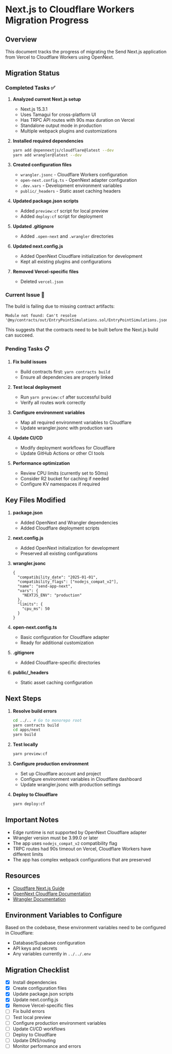 # Next.js to Cloudflare Workers Migration Progress

## Overview
This document tracks the progress of migrating the Send Next.js application from Vercel to Cloudflare Workers using OpenNext.

## Migration Status

### Completed Tasks ✅

1. **Analyzed current Next.js setup**
   - Next.js 15.3.1
   - Uses Tamagui for cross-platform UI
   - Has TRPC API routes with 90s max duration on Vercel
   - Standalone output mode in production
   - Multiple webpack plugins and customizations

2. **Installed required dependencies**
   ```bash
   yarn add @opennextjs/cloudflare@latest --dev
   yarn add wrangler@latest --dev
   ```

3. **Created configuration files**
   - `wrangler.jsonc` - Cloudflare Workers configuration
   - `open-next.config.ts` - OpenNext adapter configuration
   - `.dev.vars` - Development environment variables
   - `public/_headers` - Static asset caching headers

4. **Updated package.json scripts**
   - Added `preview:cf` script for local preview
   - Added `deploy:cf` script for deployment

5. **Updated .gitignore**
   - Added `.open-next` and `.wrangler` directories

6. **Updated next.config.js**
   - Added OpenNext Cloudflare initialization for development
   - Kept all existing plugins and configurations

7. **Removed Vercel-specific files**
   - Deleted `vercel.json`

### Current Issue 🚧

The build is failing due to missing contract artifacts:
```
Module not found: Can't resolve '@my/contracts/out/EntryPointSimulations.sol/EntryPointSimulations.json'
```

This suggests that the contracts need to be built before the Next.js build can succeed.

### Pending Tasks 📋

1. **Fix build issues**
   - Build contracts first: `yarn contracts build`
   - Ensure all dependencies are properly linked

2. **Test local deployment**
   - Run `yarn preview:cf` after successful build
   - Verify all routes work correctly

3. **Configure environment variables**
   - Map all required environment variables to Cloudflare
   - Update wrangler.jsonc with production vars

4. **Update CI/CD**
   - Modify deployment workflows for Cloudflare
   - Update GitHub Actions or other CI tools

5. **Performance optimization**
   - Review CPU limits (currently set to 50ms)
   - Consider R2 bucket for caching if needed
   - Configure KV namespaces if required

## Key Files Modified

1. **package.json**
   - Added OpenNext and Wrangler dependencies
   - Added Cloudflare deployment scripts

2. **next.config.js**
   - Added OpenNext initialization for development
   - Preserved all existing configurations

3. **wrangler.jsonc**
   ```jsonc
   {
     "compatibility_date": "2025-01-01",
     "compatibility_flags": ["nodejs_compat_v2"],
     "name": "send-app-next",
     "vars": {
       "NEXTJS_ENV": "production"
     },
     "limits": {
       "cpu_ms": 50
     }
   }
   ```

4. **open-next.config.ts**
   - Basic configuration for Cloudflare adapter
   - Ready for additional customization

5. **.gitignore**
   - Added Cloudflare-specific directories

6. **public/_headers**
   - Static asset caching configuration

## Next Steps

1. **Resolve build errors**
   ```bash
   cd ../.. # Go to monorepo root
   yarn contracts build
   cd apps/next
   yarn build
   ```

2. **Test locally**
   ```bash
   yarn preview:cf
   ```

3. **Configure production environment**
   - Set up Cloudflare account and project
   - Configure environment variables in Cloudflare dashboard
   - Update wrangler.jsonc with production settings

4. **Deploy to Cloudflare**
   ```bash
   yarn deploy:cf
   ```

## Important Notes

- Edge runtime is not supported by OpenNext Cloudflare adapter
- Wrangler version must be 3.99.0 or later
- The app uses `nodejs_compat_v2` compatibility flag
- TRPC routes had 90s timeout on Vercel, Cloudflare Workers have different limits
- The app has complex webpack configurations that are preserved

## Resources

- [Cloudflare Next.js Guide](https://developers.cloudflare.com/workers/frameworks/framework-guides/nextjs/)
- [OpenNext Cloudflare Documentation](https://opennext.js.org/cloudflare/get-started)
- [Wrangler Documentation](https://developers.cloudflare.com/workers/wrangler/)

## Environment Variables to Configure

Based on the codebase, these environment variables need to be configured in Cloudflare:
- Database/Supabase configuration
- API keys and secrets
- Any variables currently in `../../.env`

## Migration Checklist

- [x] Install dependencies
- [x] Create configuration files
- [x] Update package.json scripts
- [x] Update next.config.js
- [x] Remove Vercel-specific files
- [ ] Fix build errors
- [ ] Test local preview
- [ ] Configure production environment variables
- [ ] Update CI/CD workflows
- [ ] Deploy to Cloudflare
- [ ] Update DNS/routing
- [ ] Monitor performance and errors